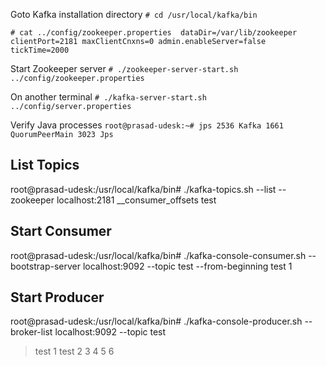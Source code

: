 Goto Kafka installation directory `# cd /usr/local/kafka/bin`

`# cat ../config/zookeeper.properties 
dataDir=/var/lib/zookeeper
clientPort=2181
maxClientCnxns=0
admin.enableServer=false
tickTime=2000
`

Start Zookeeper server
`# ./zookeeper-server-start.sh ../config/zookeeper.properties`


On another terminal
`# ./kafka-server-start.sh ../config/server.properties`


Verify Java processes
`root@prasad-udesk:~# jps
2536 Kafka
1661 QuorumPeerMain
3023 Jps
`


List Topics
--
root@prasad-udesk:/usr/local/kafka/bin# ./kafka-topics.sh --list --zookeeper localhost:2181
__consumer_offsets
test


Start Consumer
---
root@prasad-udesk:/usr/local/kafka/bin# ./kafka-console-consumer.sh --bootstrap-server localhost:9092 --topic test --from-beginning
test 1

Start Producer
--
root@prasad-udesk:/usr/local/kafka/bin# ./kafka-console-producer.sh --broker-list localhost:9092 --topic test
>test 1
>test 2
>3
>4
>5
>6
>

